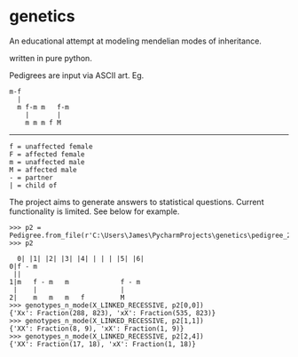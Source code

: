 # genetics

An educational attempt at modeling mendelian modes of inheritance.

written in pure python.

Pedigrees are input via ASCII art. Eg.
```
m-f
  |
  m f-m m   f-m
    |       |
    m m m f M
```
---
```
f = unaffected female
F = affected female
m = unaffected male
M = affected male
- = partner
| = child of
```

The project aims to generate answers to statistical questions. Current functionality
is limited. See below for example.
  
```
>>> p2 = Pedigree.from_file(r'C:\Users\James\PycharmProjects\genetics\pedigree_2.txt')
>>> p2
                                  
  0| |1| |2| |3| |4| | | | |5| |6|
0|f - m                          
 ||                              
1|m   f - m   m             f - m
 |    |                     |    
2|    m   m   m   f         M    
>>> genotypes_n_mode(X_LINKED_RECESSIVE, p2[0,0])
{'Xx': Fraction(288, 823), 'xX': Fraction(535, 823)}
>>> genotypes_n_mode(X_LINKED_RECESSIVE, p2[1,1])
{'XX': Fraction(8, 9), 'xX': Fraction(1, 9)}
>>> genotypes_n_mode(X_LINKED_RECESSIVE, p2[2,4])
{'XX': Fraction(17, 18), 'xX': Fraction(1, 18)}
 ```
  
